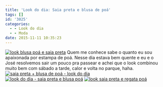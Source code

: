 ```yaml
---
title: 'Look do dia: Saia preta e blusa de poá'
tags: []
id: '3025'
categories:
  - - Look do dia
  - - Moda
date: 2015-11-11 10:35:23
---
```


[![look blusa poá e saia preta](http://natalia.blog.br/wp-content/uploads/2015/11/saia-preta-blusa-de-poá.jpg)](http://natalia.blog.br/wp-content/uploads/2015/11/saia-preta-blusa-de-poá.jpg) Quem me conhece sabe o quanto eu sou apaixonada por estampa de poá. Nesse dia estava bem quente e eu e o José resolvemos sair um pouco pra passear e achei que o look combinou muito bem com sábado a tarde, calor e volta no parque, haha. [![saia preta + blusa de poá - look do dia](http://natalia.blog.br/wp-content/uploads/2015/11/look-saia-preta-e-regata-poá.jpg)](http://natalia.blog.br/wp-content/uploads/2015/11/look-saia-preta-e-regata-poá.jpg) [![look do dia - saia preta e blusa poá ](http://natalia.blog.br/wp-content/uploads/2015/11/saia-preta-e-blusa-de-poá.jpg)](http://natalia.blog.br/wp-content/uploads/2015/11/saia-preta-e-blusa-de-poá.jpg) [![look saia preta e regata poá](http://natalia.blog.br/wp-content/uploads/2015/11/saia-preta-e-regata-poá.jpg)](http://natalia.blog.br/wp-content/uploads/2015/11/saia-preta-e-regata-poá.jpg)